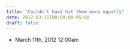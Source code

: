 ```yaml
---
title: "Couldn’t have hit them more equally"
date: 2012-03-11T00:00:00-05:00
draft: false
---
```

- March 11th, 2012 12:00am